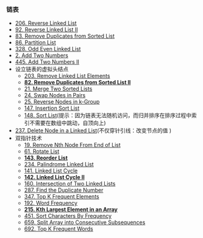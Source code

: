 ### 链表

- [206. Reverse Linked List](https://leetcode.com/problems/reverse-linked-list/)
- [92. Reverse Linked List II](https://leetcode.com/problems/reverse-linked-list-ii/)
- [83. Remove Duplicates from Sorted List](https://leetcode.com/problems/remove-duplicates-from-sorted-list/)
- [86. Partition List](https://leetcode.com/problems/partition-list/)
- [328. Odd Even Linked List](https://leetcode.com/problems/odd-even-linked-list/)
- [2. Add Two Numbers](https://leetcode.com/problems/add-two-numbers/)
- [445. Add Two Numbers II](https://leetcode.com/problems/add-two-numbers-ii/)
- 设立链表的虚拟头结点
    - [203. Remove Linked List Elements](https://leetcode.com/problems/remove-linked-list-elements/)
    - **[82. Remove Duplicates from Sorted List II](https://leetcode.com/problems/remove-duplicates-from-sorted-list-ii/)**
    - [21. Merge Two Sorted Lists](https://leetcode.com/problems/merge-two-sorted-lists/)
    - [24. Swap Nodes in Pairs](https://leetcode.com/problems/swap-nodes-in-pairs/)
    - [25. Reverse Nodes in k-Group](https://leetcode.com/problems/reverse-nodes-in-k-group/)
    - [147. Insertion Sort List](https://leetcode.com/problems/insertion-sort-list/)
    - [148. Sort List](https://leetcode.com/problems/sort-list/)(提示：因为链表无法随机访问，而归并排序在排序过程中索引不需要在数组中跳动，自顶向上)
- [237. Delete Node in a Linked List](https://leetcode.com/problems/delete-node-in-a-linked-list/)(不仅穿针引线：改变节点的值
)
- 双指针技术
    - [19. Remove Nth Node From End of List](https://leetcode.com/problems/remove-nth-node-from-end-of-list/)
    - [61. Rotate List](https://leetcode.com/problems/rotate-list/)
    - **[143. Reorder List](https://leetcode.com/problems/reorder-list/)**
    - [234. Palindrome Linked List](https://leetcode.com/problems/palindrome-linked-list/)
    - [141. Linked List Cycle](https://leetcode.com/problems/linked-list-cycle/)
    - **[142. Linked List Cycle II](https://leetcode.com/problems/linked-list-cycle-ii/)**
    - [160. Intersection of Two Linked Lists](https://leetcode.com/problems/intersection-of-two-linked-lists/)
    - [287. Find the Duplicate Number](https://leetcode.com/problems/find-the-duplicate-number/)
    - [347. Top K Frequent Elements](https://leetcode.com/problems/top-k-frequent-elements/)
    - [192. Word Frequency](https://leetcode.com/problems/word-frequency/)
    - **[215. Kth Largest Element in an Array](https://leetcode.com/problems/kth-largest-element-in-an-array/)**
    - [451. Sort Characters By Frequency](https://leetcode.com/problems/sort-characters-by-frequency/)
    - [659. Split Array into Consecutive Subsequences](https://leetcode.com/problems/split-array-into-consecutive-subsequences/)
    - [692. Top K Frequent Words](https://leetcode.com/problems/top-k-frequent-words/)
